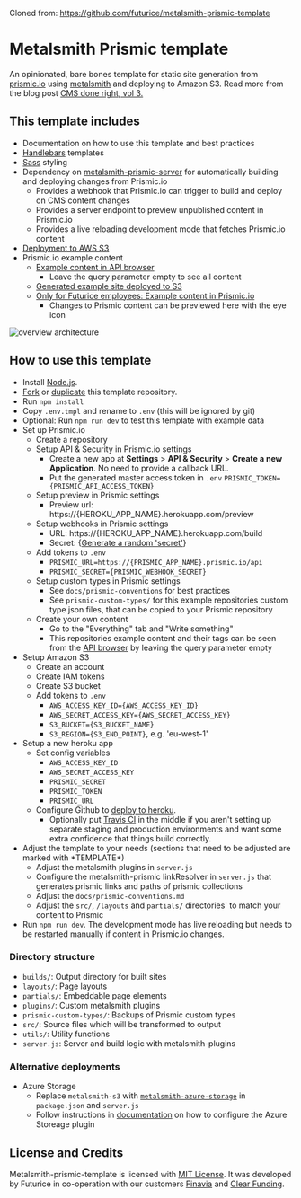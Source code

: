 Cloned from: https://github.com/futurice/metalsmith-prismic-template

# Metalsmith Prismic template

An opinionated, bare bones template for static site generation from [prismic.io](https://prismic.io/) using [metalsmith](https://metalsmith.io/) and deploying to Amazon S3. Read more from the blog post [CMS done right, vol 3.](http://futurice.com/blog/cms-done-right-vol-3)

## This template includes

* Documentation on how to use this template and best practices
* [Handlebars](http://handlebarsjs.com/) templates
* [Sass](http://sass-lang.com/) styling
* Dependency on [metalsmith-prismic-server](https://github.com/futurice/metalsmith-prismic-server) for automatically building and deploying changes from Prismic.io
  * Provides a webhook that Prismic.io can trigger to build and deploy on CMS content changes
  * Provides a server endpoint to preview unpublished content in Prismic.io
  * Provides a live reloading development mode that fetches Prismic.io content
* [Deployment to AWS S3](https://github.com/mwishek/metalsmith-s3)
* Prismic.io example content
  * [Example content in API browser](https://metalsmith-prismic-template.prismic.io/api)
    * Leave the query parameter empty to see all content
  * [Generated example site deployed to S3](http://metalsmith-prismic-template.futurice.com/)
  * [Only for Futurice employees: Example content in Prismic.io](https://metalsmith-prismic-template.prismic.io/)
    * Changes to Prismic content can be previewed here with the eye icon

![overview architecture](docs/architecture.png)

## How to use this template

* Install [Node.js](https://nodejs.org/en/download/).
* [Fork](https://help.github.com/articles/fork-a-repo/) or [duplicate](https://help.github.com/articles/duplicating-a-repository/) this template repository.
* Run `npm install`
* Copy `.env.tmpl` and rename to `.env` (this will be ignored by git)
* Optional: Run `npm run dev` to test this template with example data
* Set up Prismic.io
  * Create a repository
  * Setup API & Security in Prismic.io settings
    * Create a new app at **Settings** > **API & Security** > **Create a new Application**. No need to provide a callback URL.
    * Put the generated master access token in `.env`
      `PRISMIC_TOKEN={PRISMIC_API_ACCESS_TOKEN}`
  * Setup preview in Prismic settings
    * Preview url: https://{HEROKU_APP_NAME}.herokuapp.com/preview
  * Setup webhooks in Prismic settings
    * URL: https://{HEROKU_APP_NAME}.herokuapp.com/build
    * Secret: {[Generate a random 'secret'](https://www.google.com/search?q=random+key+generator)}
  * Add tokens to `.env`
    * `PRISMIC_URL=https://{PRISMIC_APP_NAME}.prismic.io/api`
    * `PRISMIC_SECRET={PRISMIC_WEBHOOK_SECRET}`
  * Setup custom types in Prismic settings
    * See `docs/prismic-conventions` for best practices
    * See `prismic-custom-types/` for this example repositories custom type json files, that can be copied to your Prismic repository
  * Create your own content
    * Go to the "Everything" tab and "Write something"
    * This repositories example content and their tags can be seen from the [API browser](https://metalsmith-prismic-template.prismic.io/api) by leaving the query parameter empty
* Setup Amazon S3
  * Create an account
  * Create IAM tokens
  * Create S3 bucket
  * Add tokens to `.env`
    * `AWS_ACCESS_KEY_ID={AWS_ACCESS_KEY_ID}`
    * `AWS_SECRET_ACCESS_KEY={AWS_SECRET_ACCESS_KEY}`
    * `S3_BUCKET={S3_BUCKET_NAME}`
    * `S3_REGION={S3_END_POINT}`, e.g. 'eu-west-1'
* Setup a new heroku app
  * Set config variables
    * `AWS_ACCESS_KEY_ID`
    * `AWS_SECRET_ACCESS_KEY`
    * `PRISMIC_SECRET`
    * `PRISMIC_TOKEN`
    * `PRISMIC_URL`
  * Configure Github to [deploy to heroku](https://developer.github.com/guides/automating-deployments-to-integrators/).
    * Optionally put [Travis CI](https://docs.travis-ci.com/user/deployment/heroku/) in the middle if you aren't setting up separate staging and production environments and want some extra confidence that things build correctly.
* Adjust the template to your needs (sections that need to be adjusted are marked with \*TEMPLATE\*)
  * Adjust the metalsmith plugins in `server.js`
  * Configure the metalsmith-prismic linkResolver in `server.js` that generates prismic links and paths of prismic collections
  * Adjust the `docs/prismic-conventions.md`
  * Adjust the `src/`, `/layouts` and `partials/` directories' to match your content to Prismic
* Run `npm run dev`. The development mode has live reloading but needs to be restarted manually if content in Prismic.io changes.

### Directory structure

* `builds/`: Output directory for built sites
* `layouts/`: Page layouts
* `partials/`: Embeddable page elements
* `plugins/`: Custom metalsmith plugins
* `prismic-custom-types/`: Backups of Prismic custom types
* `src/`: Source files which will be transformed to output
* `utils/`: Utility functions
* `server.js`: Server and build logic with metalsmith-plugins

### Alternative deployments

 * Azure Storage
   * Replace `metalsmith-s3` with [`metalsmith-azure-storage`](https://github.com/futurice/metalsmith-azure-storage) in `package.json` and `server.js`
   * Follow instructions in [documentation](https://github.com/futurice/metalsmith-azure-storage) on how to configure the Azure Storeage plugin

## License and Credits

Metalsmith-prismic-template is licensed with [MIT License](LICENSE.md). It was developed by Futurice in co-operation with our customers [Finavia](http://www.finavia.fi/) and [Clear Funding](http://clearfunding.com/).
